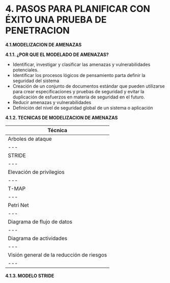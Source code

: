 # 4\. PASOS PARA PLANIFICAR CON ÉXITO UNA PRUEBA DE PENETRACION

**4.1.MODELIZACION DE AMENAZAS**

**4.1.1. ¿POR QUE EL MODELADO DE AMENAZAS?**

- Identificar, investigar y clasificar las amenazas y vulnerabilidades potenciales.
- Identificar los procesos lógicos de pensamiento parta definir la seguridad del sistema
- Creación de un conjunto de documentos estándar que pueden utilizarse para crear especificaciones y pruebas de seguridad y evitar la duplicación de esfuerzos en materia de seguridad en el futuro.
- Reducir amenazas y vulnerabilidades
- Definición del nivel de seguridad global de un sistema o aplicación

**4.1.2. TECNICAS DE MODELIZACION DE AMENAZAS**

| Técnica |
| --- |
| Arboles de ataque |
| --- |
| STRIDE |
| --- |
| Elevación de privilegios |
| --- |
| T-MAP |
| --- |
| Petri Net |
| --- |
| Diagrama de flujo de datos |
| --- |
| Diagrama de actividades |
| --- |
| Visión general de la reducción de riesgos |
| --- |

**4.1.3. MODELO STRIDE**
